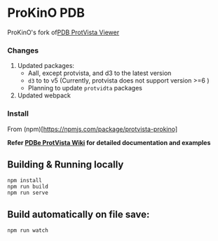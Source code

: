 # ProKinO PDB
ProKinO's fork of[PDB ProtVista Viewer](https://github.com/noghte/protvista-pdb)

### Changes

1. Updated packages:
    - Aall, except protvista, and d3 to the latest version
    - `d3` to to v5 (Currently, protvista does not support version >=6 )
    - Planning to update `protvidta` packages
1. Updated webpack

### Install
From (npm)[https://npmjs.com/package/protvista-prokino]

**Refer [PDBe ProtVista Wiki](https://github.com/PDBeurope/protvista-pdb/wiki) for detailed documentation and examples**

## Building & Running locally
```JS
npm install
npm run build
npm run serve
```
## Build automatically on file save:
```JS
npm run watch
```
